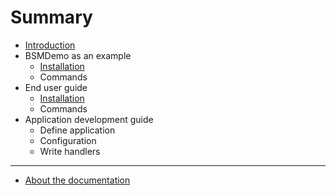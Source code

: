 # Summary

* [Introduction](README.md)
* BSMDemo as an example
  * [Installation](bsmdemo.md)
  * Commands
* End user guide
  * [Installation](end_user.md)
  * Commands
* Application development guide
  * Define application
  * Configuration
  * Write handlers

---

* [About the documentation](about.md)
